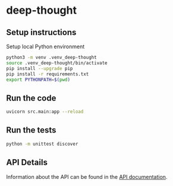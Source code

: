 # deep-thought

## Setup instructions

Setup local Python environment

```bash
python3 -m venv .venv_deep-thought
source .venv_deep-thought/bin/activate
pip install --upgrade pip
pip install -r requirements.txt
export PYTHONPATH=$(pwd)
```

## Run the code

```bash
uvicorn src.main:app --reload
```

## Run the tests

```bash
python -m unittest discover
```

## API Details

Information about the API can be found in the [API documentation](API.md).

